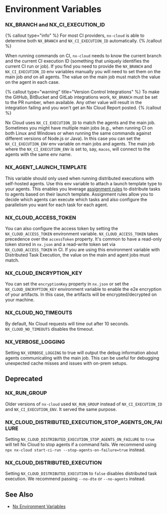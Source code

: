 # Environment Variables

### NX_BRANCH and NX_CI_EXECUTION_ID

{% callout type="info" %}
For most CI providers, `nx-cloud` is able to determine both `NX_BRANCH` and `NX_CI_EXECUTION_ID` automatically.
{% /callout %}

When running commands on CI, `nx-cloud` needs to know the current branch and the current CI execution ID (something that
uniquely identifies the current CI run or job). If you find you need to provide the `NX_BRANCH` and `NX_CI_EXECUTION_ID`
env variables manually you will need to set them on the main job _and_ on all agents. The value on the main job must match the value on the agent in each case.

{% callout type="warning" title="Version Control Integrations" %}
To make the GitHub, BitBucket and GitLab integrations work, `NX_BRANCH` must be set to the PR number, when available. Any other value will result in the integration failing and you won't get an Nx Cloud Report posted.
{% /callout %}

Nx Cloud uses `NX_CI_EXECUTION_ID` to match the agents and the main job. Sometimes you might have multiple
main jobs (e.g., when running CI on both Linux and Windows or when running the same commands against different versions
of Node.js or Java). In this case you can set the `NX_CI_EXECUTION_ENV` env variable on main jobs and agents. The main
job where the `NX_CI_EXECUTION_ENV` is set to, say, `macos`, will connect to the agents with the same env name.

### NX_AGENT_LAUNCH_TEMPLATE

This variable should only used when running distributed executions with self-hosted agents. Use this env variable to attach a launch template type to your agents. This enables you leverage [assignment rules](/ci/reference/assignment-rules) to distribute tasks to agents based on their launch template. Assignment rules allow you to decide which agents can execute which tasks and also configure the parallelism you want for each task for each agent.

### NX_CLOUD_ACCESS_TOKEN

You can also configure the access token by setting the `NX_CLOUD_ACCESS_TOKEN` environment
variable. `NX_CLOUD_ACCESS_TOKEN` takes precedence over the `accessToken` property. It's common to have a read-only
token stored in `nx.json` and a read-write token set via `NX_CLOUD_ACCESS_TOKEN` in CI. If you are using this
environment variable with Distributed Task Execution, the value on the main and agent jobs must match.

### NX_CLOUD_ENCRYPTION_KEY

You can set the `encryptionKey` property in `nx.json` or set the `NX_CLOUD_ENCRYPTION_KEY` environment variable to
enable the e2e encryption of your artifacts. In this case, the artifacts will be encrypted/decrypted on your machine.

### NX_CLOUD_NO_TIMEOUTS

By default, Nx Cloud requests will time out after 10 seconds. `NX_CLOUD_NO_TIMEOUTS` disables the timeout.

### NX_VERBOSE_LOGGING

Setting `NX_VERBOSE_LOGGING` to true will output the debug information about agents communicating with the main job.
This can be useful for debugging unexpected cache misses and issues with on-prem setups.

## Deprecated

### NX_RUN_GROUP

Older versions of `nx-cloud` used `NX_RUN_GROUP` instead of `NX_CI_EXECUTION_ID` and `NX_CI_EXECUTION_ENV`. It
served the same purpose.

### NX_CLOUD_DISTRIBUTED_EXECUTION_STOP_AGENTS_ON_FAILURE

Setting `NX_CLOUD_DISTRIBUTED_EXECUTION_STOP_AGENTS_ON_FAILURE` to `true` will tell Nx Cloud to stop agents if a command
fails. We recommend using `npx nx-cloud start-ci-run --stop-agents-on-failure=true` instead.

### NX_CLOUD_DISTRIBUTED_EXECUTION

Setting `NX_CLOUD_DISTRIBUTED_EXECUTION` to `false` disables distributed task execution. We recommend passing `--no-dte` or `--no-agents` instead.

## See Also

- [Nx Environment Variables](/reference/environment-variables)
